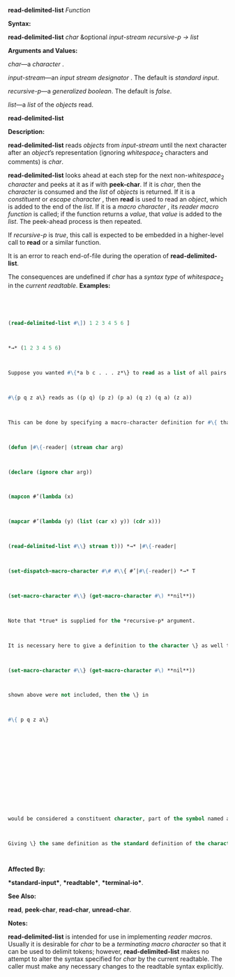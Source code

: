 **read-delimited-list** *Function* 



**Syntax:** 



**read-delimited-list** *char* &amp;optional *input-stream recursive-p → list* 



**Arguments and Values:** 



*char*—a *character* . 



*input-stream*—an *input stream designator* . The default is *standard input*. 



*recursive-p*—a *generalized boolean*. The default is *false*. 



*list*—a *list* of the *objects* read. 







 



 



**read-delimited-list** 



**Description:** 



**read-delimited-list** reads *objects* from *input-stream* until the next character after an *object*’s representation (ignoring *whitespace*<sub>2</sub> characters and comments) is *char*. 



**read-delimited-list** looks ahead at each step for the next non-*whitespace*<sub>2</sub> *character* and peeks at it as if with **peek-char**. If it is *char*, then the *character* is consumed and the *list* of *objects* is returned. If it is a *constituent* or *escape character* , then **read** is used to read an *object*, which is added to the end of the *list*. If it is a *macro character* , its *reader macro function* is called; if the function returns a *value*, that *value* is added to the *list*. The peek-ahead process is then repeated. 



If *recursive-p* is *true*, this call is expected to be embedded in a higher-level call to **read** or a similar function. 



It is an error to reach end-of-file during the operation of **read-delimited-list**. 



The consequences are undefined if *char* has a *syntax type* of *whitespace*<sub>2</sub> in the *current readtable*. **Examples:**
```lisp
 



(read-delimited-list #\]) 1 2 3 4 5 6 ] 



*→* (1 2 3 4 5 6) 



Suppose you wanted #\{*a b c . . . z*\} to read as a list of all pairs of the elements *a*, *b*, *c*, *. . .*, *z*, for example. 



#\{p q z a\} reads as ((p q) (p z) (p a) (q z) (q a) (z a)) 



This can be done by specifying a macro-character definition for #\{ that does two things: reads in all the items up to the \}, and constructs the pairs. **read-delimited-list** performs the first task. 



(defun |#\{-reader| (stream char arg) 



(declare (ignore char arg)) 



(mapcon #’(lambda (x) 



(mapcar #’(lambda (y) (list (car x) y)) (cdr x))) 



(read-delimited-list #\\} stream t))) *→* |#\{-reader| 



(set-dispatch-macro-character #\# #\\{ #’|#\{-reader|) *→* T 



(set-macro-character #\\} (get-macro-character #\) **nil**)) 



Note that *true* is supplied for the *recursive-p* argument. 



It is necessary here to give a definition to the character \} as well to prevent it from being a constituent. If the line 



(set-macro-character #\\} (get-macro-character #\) **nil**)) 



shown above were not included, then the \} in 



#\{ p q z a\} 







 



 



would be considered a constituent character, part of the symbol named a\}. This could be corrected by putting a space before the \}, but it is better to call **set-macro-character**. 



Giving \} the same definition as the standard definition of the character ) has the twin benefit of making it terminate tokens for use with **read-delimited-list** and also making it invalid for use in any other context. Attempting to read a stray \} will signal an error. 




```
**Affected By:** 



**\*standard-input\***, **\*readtable\***, **\*terminal-io\***. 



**See Also:** 



**read**, **peek-char**, **read-char**, **unread-char**. 



**Notes:** 



**read-delimited-list** is intended for use in implementing *reader macros*. Usually it is desirable for *char* to be a *terminating macro character* so that it can be used to delimit tokens; however, **read-delimited-list** makes no attempt to alter the syntax specified for *char* by the current readtable. The caller must make any necessary changes to the readtable syntax explicitly. 



